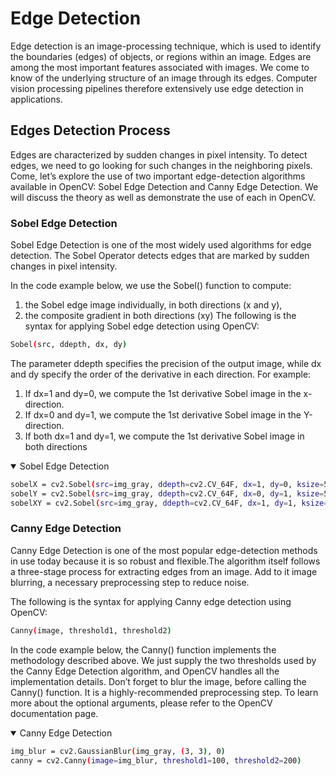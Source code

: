 # Edge Detection
Edge detection is an image-processing technique, which is used to identify the boundaries (edges) of objects, or regions within an image. Edges are among the most important features associated with images. We come to know of the underlying structure of an image through its edges. Computer vision processing pipelines therefore extensively use edge detection in applications.

## Edges Detection Process
Edges are characterized by sudden changes in pixel intensity. To detect edges, we need to go looking for such changes in the neighboring pixels. Come, let’s explore the use of two important edge-detection algorithms available in OpenCV: Sobel Edge Detection and Canny Edge Detection. We will discuss  the theory as well as  demonstrate the use of each in OpenCV.

### Sobel Edge Detection
Sobel Edge Detection is one of the most widely used algorithms for edge detection. The Sobel Operator detects edges that are marked by sudden changes in pixel intensity.

In the code example below, we use the Sobel() function to compute:
1. the Sobel edge image individually, in both directions (x and y),
2. the composite gradient in both directions (xy)
The following is the syntax for applying Sobel edge detection using OpenCV:
```bash
Sobel(src, ddepth, dx, dy)
```
The parameter ddepth specifies the precision of the output image, while dx and dy specify the order of the derivative in each direction. For example:

1. If dx=1 and dy=0, we compute the 1st derivative Sobel image in the x-direction.
2. If dx=0 and dy=1, we compute the 1st derivative Sobel image in the Y-direction.
3. If both dx=1 and dy=1, we compute the 1st derivative Sobel image in both directions


<details open>
<summary>Sobel Edge Detection</summary>

```bash
sobelX = cv2.Sobel(src=img_gray, ddepth=cv2.CV_64F, dx=1, dy=0, ksize=5)
sobelY = cv2.Sobel(src=img_gray, ddepth=cv2.CV_64F, dx=0, dy=1, ksize=5)
sobelXY = cv2.Sobel(src=img_gray, ddepth=cv2.CV_64F, dx=1, dy=1, ksize=5)
```
</details>

### Canny Edge Detection
Canny Edge Detection is one of the most popular edge-detection methods in use today because it is so robust and flexible.The algorithm itself follows a three-stage process for extracting edges from an image. Add to it image blurring, a necessary preprocessing step to reduce noise.

The following is the syntax for applying Canny edge detection using OpenCV:
```bash
Canny(image, threshold1, threshold2)
```
In the code example below, the  Canny() function implements the methodology described above. We just supply the two thresholds used by the Canny Edge Detection algorithm, and OpenCV handles all the implementation details. Don’t forget to blur the image, before calling the Canny() function. It is a highly-recommended preprocessing step. To learn more about the optional arguments, please refer to the OpenCV documentation page.
<details open>
<summary>Canny Edge Detection</summary>

```bash
img_blur = cv2.GaussianBlur(img_gray, (3, 3), 0)
canny = cv2.Canny(image=img_blur, threshold1=100, threshold2=200)
```
</details>
